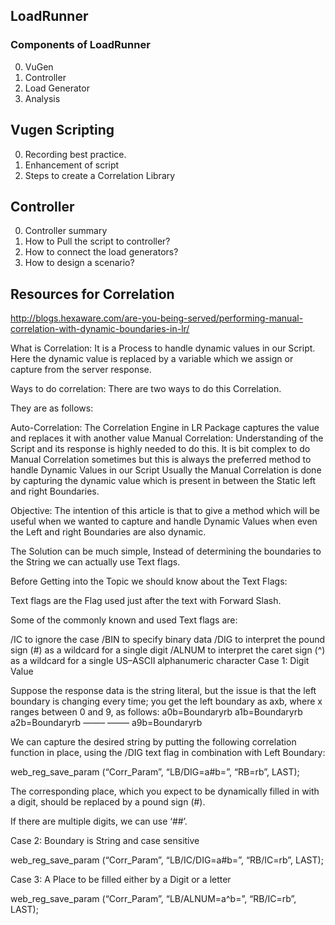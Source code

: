 ## LoadRunner

### Components of LoadRunner

0. VuGen
0. Controller
0. Load Generator
0. Analysis

## Vugen Scripting
0. Recording best practice.
0. Enhancement of script
0. Steps to create a Correlation Library

## Controller
0. Controller summary
0. How to Pull the script to controller?
0. How to connect the load generators?
0. How to design a scenario?

## Resources for Correlation
http://blogs.hexaware.com/are-you-being-served/performing-manual-correlation-with-dynamic-boundaries-in-lr/

What is Correlation: It is a Process to handle dynamic values in our Script. Here the dynamic value is replaced by a variable which we assign or capture from the server response.

Ways to do correlation: There are two ways to do this Correlation.

They are as follows:

Auto-Correlation: The Correlation Engine in LR Package captures the value and replaces it with another value
Manual Correlation: Understanding of the Script and its response is highly needed to do this. It is bit complex to do Manual Correlation sometimes but this is always the preferred method to handle Dynamic Values in our Script
Usually the Manual Correlation is done by capturing the dynamic value which is present in between the Static left and right Boundaries.

Objective: The intention of this article is that to give a method which will be useful when we wanted to capture and handle Dynamic Values when even the Left and right Boundaries are also dynamic.

The Solution can be much simple, Instead of determining the boundaries to the String we can actually use Text flags.

Before Getting into the Topic we should know about the Text Flags:

Text flags are the Flag used just after the text with Forward Slash.

Some of the commonly known and used Text flags are:

/IC to ignore the case
/BIN to specify binary data
/DIG to interpret the pound sign (#) as a wildcard for a single digit
/ALNUM<case> to interpret the caret sign (^) as a wildcard for a single US–ASCII alphanumeric character
Case 1: Digit Value

Suppose the response data is the string literal, but the issue is that the left boundary is changing every time; you get the left boundary as axb, where x ranges between 0 and 9, as follows:
a0b=Boundaryrb
a1b=Boundaryrb
a2b=Boundaryrb
——–
——–
a9b=Boundaryrb

We can capture the desired string by putting the following correlation function in place, using the /DIG text flag in combination with Left Boundary:

web_reg_save_param (“Corr_Param”, “LB/DIG=a#b\=”, “RB=rb”, LAST);

The corresponding place, which you expect to be dynamically filled in with a digit, should be replaced by a pound sign (#).

If there are multiple digits, we can use ‘##’.

Case 2: Boundary is String and case sensitive

web_reg_save_param (“Corr_Param”, “LB/IC/DIG=a#b\=”, “RB/IC=rb”, LAST);

Case 3: A Place to be filled either by a Digit or a letter

web_reg_save_param (“Corr_Param”, “LB/ALNUM=a^b\=”, “RB/IC=rb”, LAST);


